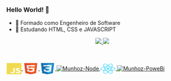 ### Hello World! 👋

- 🔭 Formado como Engenheiro de Software
- 🌱 Estudando HTML, CSS e JAVASCRIPT

<div align="center">
  <a href="https://github.com/DouglasMunhoz">
  <img height="180em" src="https://github-readme-stats.vercel.app/api?username=DouglasMunhoz&show_icons=true&theme=dark&include_all_commits=true&count_private=true"/>
   <img height="180em" src="https://github-readme-stats.vercel.app/api/top-langs/?username=DouglasMunhoz&layout=compact&langs_count=7&theme=dracula"/>
</div>

##

<div style="display: inline_block"><br>
  <img align="center" alt="Munhoz-Js" height="30" width="40" src="https://raw.githubusercontent.com/devicons/devicon/master/icons/javascript/javascript-plain.svg">
  <img align="center" alt="Munhoz-HTML" height="30" width="40" src="https://raw.githubusercontent.com/devicons/devicon/master/icons/html5/html5-original.svg">
  <img align="center" alt="Muhoz-CSS" height="30" width="40" src="https://raw.githubusercontent.com/devicons/devicon/master/icons/css3/css3-original.svg">
  <img align="center" alt="Munhoz-Node" height="30" width="40" 
src="https://nodejs.org/static/images/logo.svg">
  <img align="center" alt="Munhoz-React" height="30" width="40" src="https://raw.githubusercontent.com/devicons/devicon/master/icons/react/react-original.svg">
  <img align="center" alt="Munhoz-PoweBi" height="30" width="40" 
src="https://static-00.iconduck.com/assets.00/power-bi-icon-1536x2048-0xah5g2o.png">
</div>
